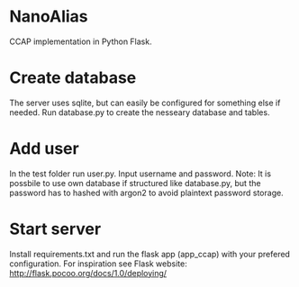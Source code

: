 # NanoAlias
CCAP implementation in Python Flask.

# Create database
The server uses sqlite, but can easily be configured for something else if needed. Run database.py to create the nesseary database and tables.

# Add user
In the test folder run user.py. Input username and password.
Note: It is possbile to use own database if structured like database.py, but the password has to hashed with argon2 to avoid plaintext password storage.

# Start server
Install requirements.txt and run the flask app (app_ccap) with your prefered configuration. 
  For inspiration see Flask website: http://flask.pocoo.org/docs/1.0/deploying/


